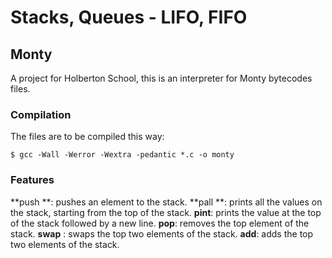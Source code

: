# Stacks, Queues - LIFO, FIFO

## Monty

A project for Holberton School, this is an interpreter for Monty bytecodes files. 

### Compilation

The files are to be compiled this way:

`$ gcc -Wall -Werror -Wextra -pedantic *.c -o monty`

### Features

**push **:  pushes an element to the stack.
**pall **: prints all the values on the stack, starting from the top of the stack.
**pint**: prints the value at the top of the stack followed by a new line.
**pop**: removes the top element of the stack.
**swap** : swaps the top two elements of the stack.
**add**:  adds the top two elements of the stack. 